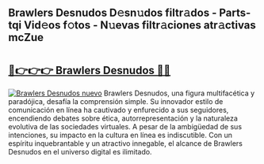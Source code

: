## Brawlers Desnudos D𝚎sn𝚞dos filtr𝚊dos - Parts-tqi Vid𝚎os f𝚘tos - N𝚞evas filtr𝚊ciones atr𝚊ctivas mcZue

# <h2><a href="http://mbd6hv.tromn.icu/?c=Brawlers+Desnudos">🔗👉👉👉 Brawlers Desnudos 🔗🔗</a></h2>

[![Brawlers Desnudos nuevo](https://i.imgur.com/pEAQMta.gif)](http://mbd6hv.tromn.icu/?c=Brawlers+Desnudos)
Brawlers Desnudos, una figura multifacética y paradójica, desafía la comprensión simple. Su innovador estilo de comunicación en línea ha cautivado y enfurecido a sus seguidores, encendiendo debates sobre ética, autorrepresentación y la naturaleza evolutiva de las sociedades virtuales. A pesar de la ambigüedad de sus intenciones, su impacto en la cultura en línea es indiscutible. Con un espíritu inquebrantable y un atractivo innegable, el alcance de Brawlers Desnudos en el universo digital es ilimitado.
